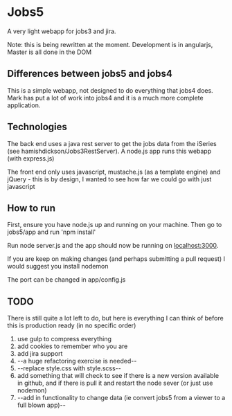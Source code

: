 # Jobs5

A very light webapp for jobs3 and jira.

Note: this is being rewritten at the moment. Development is in angularjs, Master is all done in the DOM

## Differences between jobs5 and jobs4

This is a simple webapp, not designed to do everything that jobs4 does. Mark has put a lot of work into jobs4 and it is a much more complete application.

## Technologies

The back end uses a java rest server to get the jobs data from the iSeries (see hamishdickson/Jobs3RestServer). A node.js app runs this webapp (with express.js)

The front end only uses javascript, mustache.js (as a template engine) and jQuery - this is by design, I wanted to see how far we could go with just javascript

## How to run

First, ensure you have node.js up and running on your machine. Then go to jobs5/app and run 'npm install'

Run node server.js and the app should now be running on [localhost:3000](http://localhost:3000/).

If you are keep on making changes (and perhaps submitting a pull request) I would suggest you install nodemon

The port can be changed in app/config.js

## TODO

There is still quite a lot left to do, but here is everything I can think of before this is production ready (in no specific order)

1. use gulp to compress everything
2. add cookies to remember who you are
3. add jira support
4. --a huge refactoring exercise is needed--
5. --replace style.css with style.scss--
6. add something that will check to see if there is a new version available in github, and if there is pull it and restart the node sever (or just use nodemon)
7. --add in functionality to change data (ie convert jobs5 from a viewer to a full blown app)--
